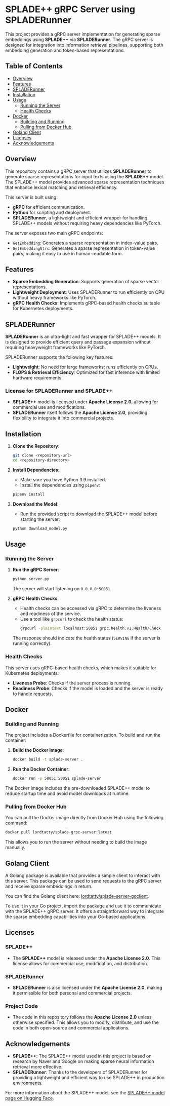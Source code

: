 # SPLADE++ gRPC Server using SPLADERunner

This project provides a gRPC server implementation for generating sparse embeddings using **SPLADE++** via **SPLADERunner**. The gRPC server is designed for integration into information retrieval pipelines, supporting both embedding generation and token-based representations.

## Table of Contents

- [Overview](#overview)
- [Features](#features)
- [SPLADERunner](#spladerunner)
- [Installation](#installation)
- [Usage](#usage)
  - [Running the Server](#running-the-server)
  - [Health Checks](#health-checks)
- [Docker](#docker)
  - [Building and Running](#building-and-running)
  - [Pulling from Docker Hub](#pulling-from-docker-hub)
- [Golang Client](#golang-client)
- [Licenses](#licenses)
- [Acknowledgements](#acknowledgements)

## Overview

This repository contains a gRPC server that utilizes **SPLADERunner** to generate sparse representations for input texts using the **SPLADE++** model. The SPLADE++ model provides advanced sparse representation techniques that enhance lexical matching and retrieval efficiency.

This server is built using:

- **gRPC** for efficient communication.
- **Python** for scripting and deployment.
- **SPLADERunner**, a lightweight and efficient wrapper for handling SPLADE++ models without requiring heavy dependencies like PyTorch.

The server exposes two main gRPC endpoints:

- `GetEmbedding`: Generates a sparse representation in index-value pairs.
- `GetEmbeddingStrs`: Generates a sparse representation in token-value pairs, making it easy to use in human-readable form.

## Features

- **Sparse Embedding Generation**: Supports generation of sparse vector representations.
- **Lightweight Deployment**: Uses SPLADERunner to run efficiently on CPU without heavy frameworks like PyTorch.
- **gRPC Health Checks**: Implements gRPC-based health checks suitable for Kubernetes deployments.

## SPLADERunner

**SPLADERunner** is an ultra-light and fast wrapper for SPLADE++ models. It is designed to provide efficient query and passage expansion without requiring heavyweight frameworks like PyTorch.

SPLADERunner supports the following key features:

- **Lightweight**: No need for large frameworks; runs efficiently on CPUs.
- **FLOPS & Retrieval Efficiency**: Optimized for fast inference with limited hardware requirements.

### License for SPLADERunner and SPLADE++

- **SPLADE++** model is licensed under **Apache License 2.0**, allowing for commercial use and modifications.
- **SPLADERunner** itself follows the **Apache License 2.0**, providing flexibility to integrate it into commercial projects.

## Installation

1. **Clone the Repository**:

   ```sh
   git clone <repository-url>
   cd <repository-directory>
   ```

2. **Install Dependencies**:

   - Make sure you have Python 3.9 installed.
   - Install the dependencies using `pipenv`:

   ```sh
   pipenv install
   ```

3. **Download the Model**:
   - Run the provided script to download the SPLADE++ model before starting the server:
   ```sh
   python download_model.py
   ```

## Usage

### Running the Server

1. **Run the gRPC Server**:

   ```sh
   python server.py
   ```

   The server will start listening on `0.0.0.0:50051`.

2. **gRPC Health Checks**:

   - Health checks can be accessed via gRPC to determine the liveness and readiness of the service.
   - Use a tool like `grpcurl` to check the health status:
     ```sh
     grpcurl -plaintext localhost:50051 grpc.health.v1.Health/Check
     ```

   The response should indicate the health status (`SERVING` if the server is running correctly).

### Health Checks

This server uses gRPC-based health checks, which makes it suitable for Kubernetes deployments:

- **Liveness Probe**: Checks if the server process is running.
- **Readiness Probe**: Checks if the model is loaded and the server is ready to handle requests.

## Docker

### Building and Running

The project includes a Dockerfile for containerization. To build and run the container:

1. **Build the Docker Image**:

   ```sh
   docker build -t splade-server .
   ```

2. **Run the Docker Container**:
   ```sh
   docker run -p 50051:50051 splade-server
   ```

The Docker image includes the pre-downloaded SPLADE++ model to reduce startup time and avoid model downloads at runtime.

### Pulling from Docker Hub

You can pull the Docker image directly from Docker Hub using the following command:

```sh
docker pull lordtatty/splade-grpc-server:latest
```

This allows you to run the server without needing to build the image manually.

## Golang Client

A Golang package is available that provides a simple client to interact with this server. This package can be used to send requests to the gRPC server and receive sparse embeddings in return.

You can find the Golang client here: [lordtatty/splade-server-goclient](https://github.com/lordtatty/splade-server-goclient).

To use it in your Go project, import the package and use it to communicate with the SPLADE++ gRPC server. It offers a straightforward way to integrate the sparse embedding capabilities into your Go-based applications.

## Licenses

### SPLADE++

- The **SPLADE++** model is released under the **Apache License 2.0**. This license allows for commercial use, modification, and distribution.

### SPLADERunner

- **SPLADERunner** is also licensed under the **Apache License 2.0**, making it permissible for both personal and commercial projects.

### Project Code

- The code in this repository follows the **Apache License 2.0** unless otherwise specified. This allows you to modify, distribute, and use the code in both open-source and commercial applications.

## Acknowledgements

- **SPLADE++**: The SPLADE++ model used in this project is based on research by Naver and Google on making sparse neural information retrieval more effective.
- **SPLADERunner**: Thanks to the developers of SPLADERunner for providing a lightweight and efficient way to use SPLADE++ in production environments.

For more information about the SPLADE++ model, see the [SPLADE++ model page on Hugging Face](https://huggingface.co/prithivida/Splade_PP_en_v1).
